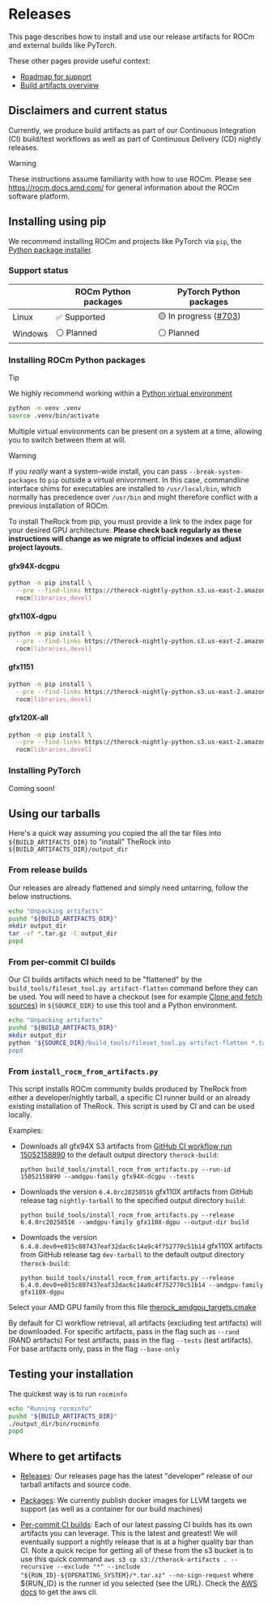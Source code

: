 # Releases

This page describes how to install and use our release artifacts for ROCm and
external builds like PyTorch.

These other pages provide useful context:

- [Roadmap for support](ROADMAP.md)
- [Build artifacts overview](docs/development/artifacts.md)

## Disclaimers and current status

Currently, we produce build artifacts as part of our Continuous Integration (CI)
build/test workflows as well as part of Continuous Delivery (CD) nightly
releases.

> [!WARNING]
> These instructions assume familiarity with how to use ROCm. Please see
> https://rocm.docs.amd.com/ for general information about the ROCm software
> platform.

## Installing using pip

We recommend installing ROCm and projects like PyTorch via `pip`, the
[Python package installer](https://packaging.python.org/en/latest/guides/tool-recommendations/).

### Support status

|         | ROCm Python packages | PyTorch Python packages                                             |
| ------- | -------------------- | ------------------------------------------------------------------- |
| Linux   | ✅ Supported         | 🟡 In progress ([#703](https://github.com/ROCm/TheRock/issues/703)) |
| Windows | ⚪ Planned           | ⚪ Planned                                                          |

### Installing ROCm Python packages

> [!TIP]
> We highly recommend working within a [Python virtual environment](https://docs.python.org/3/library/venv.html)
>
> ```bash
> python -m venv .venv
> source .venv/bin/activate
> ```
>
> Multiple virtual environments can be present on a system at a time, allowing you to switch between them at will.

> [!WARNING]
> If you _really_ want a system-wide install, you can pass `--break-system-packages` to `pip` outside a virtual enivornment.
> In this case, commandline interface shims for executables are installed to `/usr/local/bin`, which normally has precedence over `/usr/bin` and might therefore conflict with a previous installation of ROCm.

To install TheRock from pip, you must provide a link to the index page for your
desired GPU architecture. **Please check back regularly as these instructions
will change as we migrate to official indexes and adjust project layouts.**

<!-- TODO: mapping from product name to gfx family -->

<!-- TODO: link to known issues -->

#### gfx94X-dcgpu

```bash
python -m pip install \
  --pre --find-links https://therock-nightly-python.s3.us-east-2.amazonaws.com/gfx94X-dcgpu/index.html \
  rocm[libraries,devel]
```

#### gfx110X-dgpu

```bash
python -m pip install \
  --pre --find-links https://therock-nightly-python.s3.us-east-2.amazonaws.com/gfx110X-dgpu/index.html \
  rocm[libraries,devel]
```

#### gfx1151

```bash
python -m pip install \
  --pre --find-links https://therock-nightly-python.s3.us-east-2.amazonaws.com/gfx1151/index.html \
  rocm[libraries,devel]
```

#### gfx120X-all

```bash
python -m pip install \
  --pre --find-links https://therock-nightly-python.s3.us-east-2.amazonaws.com/gfx120X-all/index.html \
  rocm[libraries,devel]
```

### Installing PyTorch

Coming soon!

<!-- TODO: add `torch` to install commands
       * needs new build to be compatible with 'rocm' instead of 'rocm-sdk'
       * For 'rocm-sdk', need an environment workaround -->

## Using our tarballs

Here's a quick way assuming you copied the all the tar files into `${BUILD_ARTIFACTS_DIR}` to "install" TheRock into `${BUILD_ARTIFACTS_DIR}/output_dir`

### From release builds

Our releases are already flattened and simply need untarring, follow the below instructions.

```bash
echo "Unpacking artifacts"
pushd "${BUILD_ARTIFACTS_DIR}"
mkdir output_dir
tar -xf *.tar.gz -C output_dir
popd
```

### From per-commit CI builds

Our CI builds artifacts which need to be "flattened" by the `build_tools/fileset_tool.py artifact-flatten` command before they can be used. You will need to have a checkout (see for example [Clone and fetch sources](https://github.com/ROCm/TheRock/blob/main/docs/development/windows_support.md#clone-and-fetch-sources)) in `${SOURCE_DIR}` to use this tool and a Python environment.

```bash
echo "Unpacking artifacts"
pushd "${BUILD_ARTIFACTS_DIR}"
mkdir output_dir
python "${SOURCE_DIR}/build_tools/fileset_tool.py artifact-flatten *.tar.xz -o output_dir --verbose
popd
```

### From `install_rocm_from_artifacts.py`

This script installs ROCm community builds produced by TheRock from either a developer/nightly tarball, a specific CI runner build or an already existing installation of TheRock. This script is used by CI and can be used locally.

Examples:

- Downloads all gfx94X S3 artifacts from [GitHub CI workflow run 15052158890](https://github.com/ROCm/TheRock/actions/runs/15052158890) to the default output directory `therock-build`:

  ```
  python build_tools/install_rocm_from_artifacts.py --run-id 15052158890 --amdgpu-family gfx94X-dcgpu --tests
  ```

- Downloads the version `6.4.0rc20250516` gfx110X artifacts from GitHub release tag `nightly-tarball` to the specified output directory `build`:

  ```
  python build_tools/install_rocm_from_artifacts.py --release 6.4.0rc20250516 --amdgpu-family gfx110X-dgpu --output-dir build
  ```

- Downloads the version `6.4.0.dev0+e015c807437eaf32dac6c14a9c4f752770c51b14` gfx110X artifacts from GitHub release tag `dev-tarball` to the default output directory `therock-build`:

  ```
  python build_tools/install_rocm_from_artifacts.py --release 6.4.0.dev0+e015c807437eaf32dac6c14a9c4f752770c51b14 --amdgpu-family gfx110X-dgpu
  ```

Select your AMD GPU family from this file [therock_amdgpu_targets.cmake](https://github.com/ROCm/TheRock/blob/59c324a759e8ccdfe5a56e0ebe72a13ffbc04c1f/cmake/therock_amdgpu_targets.cmake#L44-L81)

By default for CI workflow retrieval, all artifacts (excluding test artifacts) will be downloaded. For specific artifacts, pass in the flag such as `--rand` (RAND artifacts) For test artifacts, pass in the flag `--tests` (test artifacts). For base artifacts only, pass in the flag `--base-only`

## Testing your installation

The quickest way is to run `rocminfo`

```bash
echo "Running rocminfo"
pushd "${BUILD_ARTIFACTS_DIR}"
./output_dir/bin/rocminfo
popd
```

## Where to get artifacts

- [Releases](https://github.com/ROCm/TheRock/releases): Our releases page has the latest "developer" release of our tarball artifacts and source code.

- [Packages](https://github.com/orgs/ROCm/packages?repo_name=TheRock): We currently publish docker images for LLVM targets we support (as well as a container for our build machines)

- [Per-commit CI builds](https://github.com/ROCm/TheRock/actions/workflows/ci.yml?query=branch%3Amain+is%3Asuccess): Each of our latest passing CI builds has its own artifacts you can leverage. This is the latest and greatest! We will eventually support a nightly release that is at a higher quality bar than CI. Note a quick recipe for getting all of these from the s3 bucket is to use this quick command `aws s3 cp s3://therock-artifacts . --recursive --exclude "*" --include "${RUN_ID}-${OPERATING_SYSTEM}/*.tar.xz" --no-sign-request` where ${RUN_ID} is the runner id you selected (see the URL). Check the [AWS docs](https://docs.aws.amazon.com/cli/latest/userguide/getting-started-install.html) to get the aws cli.
